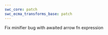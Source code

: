 ```yaml
---
swc_core: patch
swc_ecma_transforms_base: patch
---
```


Fix minifier bug with awaited arrow fn expression
